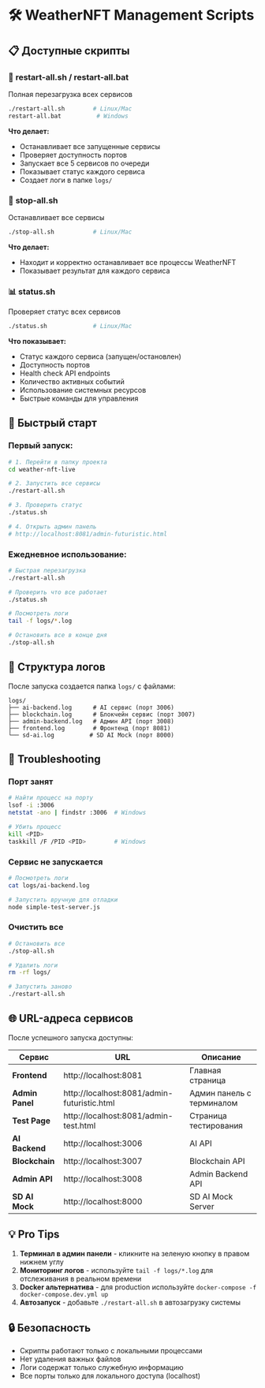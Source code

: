 # 🛠️ WeatherNFT Management Scripts

## 📋 Доступные скрипты

### 🔄 **restart-all.sh / restart-all.bat**
Полная перезагрузка всех сервисов
```bash
./restart-all.sh        # Linux/Mac
restart-all.bat          # Windows
```

**Что делает:**
- Останавливает все запущенные сервисы
- Проверяет доступность портов
- Запускает все 5 сервисов по очереди
- Показывает статус каждого сервиса
- Создает логи в папке `logs/`

### 🛑 **stop-all.sh**
Останавливает все сервисы
```bash
./stop-all.sh           # Linux/Mac
```

**Что делает:**
- Находит и корректно останавливает все процессы WeatherNFT
- Показывает результат для каждого сервиса

### 📊 **status.sh**
Проверяет статус всех сервисов
```bash
./status.sh             # Linux/Mac
```

**Что показывает:**
- Статус каждого сервиса (запущен/остановлен)
- Доступность портов
- Health check API endpoints
- Количество активных событий
- Использование системных ресурсов
- Быстрые команды для управления

## 🚀 Быстрый старт

### Первый запуск:
```bash
# 1. Перейти в папку проекта
cd weather-nft-live

# 2. Запустить все сервисы
./restart-all.sh

# 3. Проверить статус
./status.sh

# 4. Открыть админ панель
# http://localhost:8081/admin-futuristic.html
```

### Ежедневное использование:
```bash
# Быстрая перезагрузка
./restart-all.sh

# Проверить что все работает
./status.sh

# Посмотреть логи
tail -f logs/*.log

# Остановить все в конце дня
./stop-all.sh
```

## 📁 Структура логов

После запуска создается папка `logs/` с файлами:
```
logs/
├── ai-backend.log      # AI сервис (порт 3006)
├── blockchain.log      # Блокчейн сервис (порт 3007)
├── admin-backend.log   # Админ API (порт 3008)
├── frontend.log        # Фронтенд (порт 8081)
└── sd-ai.log          # SD AI Mock (порт 8000)
```

## 🔧 Troubleshooting

### Порт занят
```bash
# Найти процесс на порту
lsof -i :3006
netstat -ano | findstr :3006  # Windows

# Убить процесс
kill <PID>
taskkill /F /PID <PID>        # Windows
```

### Сервис не запускается
```bash
# Посмотреть логи
cat logs/ai-backend.log

# Запустить вручную для отладки
node simple-test-server.js
```

### Очистить все
```bash
# Остановить все
./stop-all.sh

# Удалить логи
rm -rf logs/

# Запустить заново
./restart-all.sh
```

## 🌐 URL-адреса сервисов

После успешного запуска доступны:

| Сервис | URL | Описание |
|--------|-----|----------|
| **Frontend** | http://localhost:8081 | Главная страница |
| **Admin Panel** | http://localhost:8081/admin-futuristic.html | Админ панель с терминалом |
| **Test Page** | http://localhost:8081/admin-test.html | Страница тестирования |
| **AI Backend** | http://localhost:3006 | AI API |
| **Blockchain** | http://localhost:3007 | Blockchain API |
| **Admin API** | http://localhost:3008 | Admin Backend API |
| **SD AI Mock** | http://localhost:8000 | SD AI Mock Server |

## 💡 Pro Tips

1. **Терминал в админ панели** - кликните на зеленую кнопку в правом нижнем углу
2. **Мониторинг логов** - используйте `tail -f logs/*.log` для отслеживания в реальном времени
3. **Docker альтернатива** - для production используйте `docker-compose -f docker-compose.dev.yml up`
4. **Автозапуск** - добавьте `./restart-all.sh` в автозагрузку системы

## 🔒 Безопасность

- Скрипты работают только с локальными процессами
- Нет удаления важных файлов
- Логи содержат только служебную информацию
- Все порты только для локального доступа (localhost)
